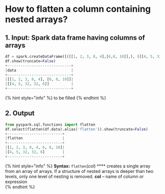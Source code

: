 # How to flatten a column containing nested arrays?



## 1.  Input:  Spark data frame having columns of arrays

```python
df = spark.createDataFrame([([[1, 2, 3, 8, 4],[6,8, 10]],), ([[4, 5, 32, 32, 6]],)], ['data'])
df.show(truncate=False)
+-----------------------------+
|data                         |
+-----------------------------+
|[[1, 2, 3, 8, 4], [6, 8, 10]]|
|[[4, 5, 32, 32, 6]]          |
+-----------------------------+
```

{% hint style="info" %}
to be filled
{% endhint %}

## 2. Output

```python
from pyspark.sql.functions import flatten
df.select(flatten(df.data).alias('flatten')).show(truncate=False)
+-------------------------+
|flatten                  |
+-------------------------+
|[1, 2, 3, 8, 4, 6, 8, 10]|
|[4, 5, 32, 32, 6]        |
+-------------------------+
```

{% hint style="info" %}
**Syntax:**   `flatten`\(_col_\)                ****                                                                                                      creates a single array from an array of arrays. If a structure of nested arrays is deeper than two levels, only one level of nesting is removed.                                                                                         **col** – name of column or expression                  
{% endhint %}


